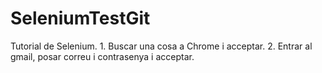# SeleniumTestGit
Tutorial de Selenium. 1. Buscar una cosa a Chrome i acceptar. 2. Entrar al gmail, posar correu i contrasenya i acceptar. 
